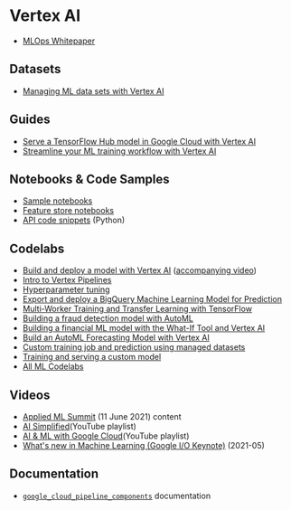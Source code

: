 # Vertex AI

- [MLOps Whitepaper](https://cloud.google.com/resources/mlops-whitepaper)

## Datasets
- [Managing ML data sets with Vertex AI](https://cloud.google.com/blog/products/ai-machine-learning/vertex-ai-how-to-create-and-manage-data-sets)

## Guides
- [Serve a TensorFlow Hub model in Google Cloud with Vertex AI](https://cloud.google.com/blog/topics/developers-practitioners/serve-tensorflow-model-google-cloud-vertex-ai)
- [Streamline your ML training workflow with Vertex AI](https://cloud.google.com/blog/topics/developers-practitioners/streamline-your-ml-training-workflow-vertex-ai)

## Notebooks & Code Samples
- [Sample notebooks](https://github.com/GoogleCloudPlatform/ai-platform-samples/tree/master/ai-platform-unified)
- [Feature store notebooks](https://github.com/GoogleCloudPlatform/ai-platform-samples/tree/master/ai-platform-unified/notebooks/official/feature_store)
- [API code snippets](https://github.com/googleapis/python-aiplatform/tree/master/samples/snippets) (Python)

## Codelabs
- [Build and deploy a model with Vertex AI](https://codelabs.developers.google.com/codelabs/vertex-ai-custom-models) ([accompanying video](https://www.youtube.com/watch?v=aB2OxnyfP0c))
- [Intro to Vertex Pipelines](https://codelabs.developers.google.com/vertex-pipelines-intro#0)
- [Hyperparameter tuning](https://codelabs.developers.google.com/vertex_hyperparameter_tuning#0)
- [Export and deploy a BigQuery Machine Learning Model for Prediction](https://codelabs.developers.google.com/codelabs/bqml-vertex-prediction#0)
- [Multi-Worker Training and Transfer Learning with TensorFlow](https://codelabs.developers.google.com/vertex_multiworker_training#0)
- [Building a fraud detection model with AutoML](https://codelabs.developers.google.com/vertex-automl-tabular#0)
- [Building a financial ML model with the What-If Tool and Vertex AI](https://codelabs.developers.google.com/vertex-xgb-wit#0)
- [Build an AutoML Forecasting Model with Vertex AI](https://codelabs.developers.google.com/codelabs/automl-forecasting-with-vertex-ai#0)
- [Custom training job and prediction using managed datasets](https://codelabs.developers.google.com/codelabs/vertex-ai-custom-code-training#0)
- [Training and serving a custom model](https://codelabs.developers.google.com/vertex_custom_training_prediction#0)
- [All ML Codelabs](https://codelabs.developers.google.com/?cat=machinelearning)

## Videos
- [Applied ML Summit](https://cloudonair.withgoogle.com/events/summit-ml-practitioners) (11 June 2021) content
- [AI Simplified](https://www.youtube.com/playlist?list=PLIivdWyY5sqJ1YuMdGjRwJ3fFYZ_vWQ62)(YouTube playlist)
- [AI & ML with Google Cloud](https://www.youtube.com/playlist?list=PLIivdWyY5sqJdmVMjLI8iCul14XkTRosn)(YouTube playlist)
- [What's new in Machine Learning (Google I/O Keynote)](https://www.youtube.com/watch?v=qKkjCQlS1g4) (2021-05)

## Documentation
- [`google_cloud_pipeline_components`](https://google-cloud-pipeline-components.readthedocs.io/en/google-cloud-pipeline-components-0.1.2/google_cloud_pipeline_components.aiplatform.html#module-google_cloud_pipeline_components.aiplatform) documentation
